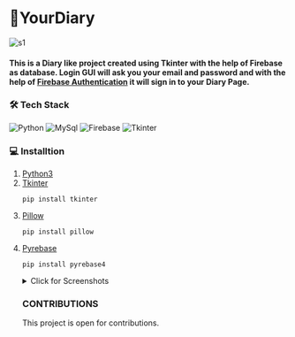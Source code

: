 # 💮YourDiary
![s1](https://github.com/tanishka1411/YourDiary/blob/main/images/diary.png)
<h4>This is a Diary like project created using Tkinter with the help of Firebase as database. Login GUI will ask you your email and password and with the help of <a href="https://firebase.google.com/docs/auth"> Firebase Authentication</a> it will sign in to your Diary Page.</h4>
<h3> 🛠 Tech Stack </h3>

![Python](https://img.shields.io/badge/-Python-333333?style=flat&logo=python)  ![MySql](https://img.shields.io/badge/-MySql-333333?style=flat&logo=mysql) ![Firebase](https://img.shields.io/badge/-Firebase-333333?style=flat&logo=firebase)   ![Tkinter](https://img.shields.io/badge/-Tkinter-333333?style=flat&logo=Tkinter)

<h3> 💻 Installtion </h3>
<ol>
  <li> <a href="https://www.python.org/downloads/">Python3</a>
  <li> <a href="https://docs.python.org/3/library/tkinter.html">Tkinter</a>
    
    pip install tkinter
  <li> <a href="https://pillow.readthedocs.io/en/stable/">Pillow</a>
    
    pip install pillow
  <li> <a href="http://www.lib4dev.in/info/thisbejim/Pyrebase/36919582">Pyrebase</a>
    
    pip install pyrebase4
  
<details>
<summary>Click for Screenshots</summary>
<h4> Login </h4>

![login](https://github.com/tanishka1411/YourDiary/blob/main/Screenshots/login.png)
<h4> Register </h4>

![register](https://github.com/tanishka1411/YourDiary/blob/main/Screenshots/register.png)

<h4> When all fields are not filled </h4>

![error1](https://github.com/tanishka1411/YourDiary/blob/main/Screenshots/error1.png)
</details>
<h3> CONTRIBUTIONS </h3>
This project is open for contributions.
